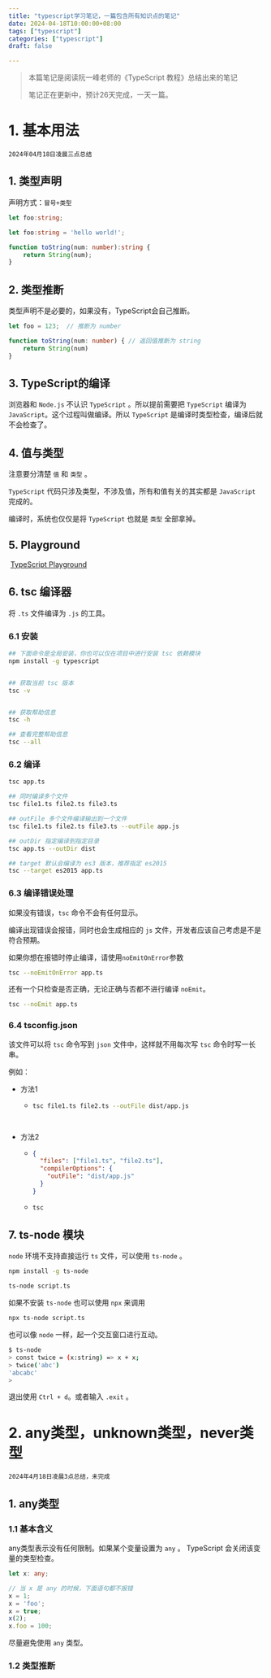```yaml
---
title: "typescript学习笔记，一篇包含所有知识点的笔记"
date: 2024-04-18T10:00:00+08:00
tags: ["typescript"]
categories: ["typescript"]
draft: false

---
```


> 本篇笔记是阅读阮一峰老师的《TypeScript 教程》总结出来的笔记
> 
> 笔记正在更新中，预计26天完成，一天一篇。

# 1. 基本用法

`2024年04月18日凌晨三点总结`

## 1. 类型声明

声明方式：`冒号+类型`

```typescript
let foo:string;

let foo:string = 'hello world!';

function toString(num: number):string {
    return String(num);
}
```

## 2. 类型推断

类型声明不是必要的，如果没有，TypeScript会自己推断。

```typescript
let foo = 123;  // 推断为 number

function toString(num: number) { // 返回值推断为 string
    return String(num)
}
```

## 3. TypeScript的编译

浏览器和 `Node.js` 不认识 `TypeScript` 。所以提前需要把 `TypeScript` 编译为 `JavaScript`。这个过程叫做编译。所以 `TypeScript` 是编译时类型检查，编译后就不会检查了。

## 4. 值与类型

注意要分清楚 `值` 和 `类型` 。

`TypeScript` 代码只涉及类型，不涉及值，所有和值有关的其实都是 `JavaScript` 完成的。

编译时，系统也仅仅是将 `TypeScript` 也就是 `类型` 全部拿掉。

## 5. Playground

 [TypeScript Playground](http://www.typescriptlang.org/play/)

## 6. tsc 编译器

将 `.ts` 文件编译为 `.js` 的工具。

### 6.1 安装

```bash
## 下面命令是全局安装，你也可以仅在项目中进行安装 tsc 依赖模块
npm install -g typescript


## 获取当前 tsc 版本
tsc -v


## 获取帮助信息
tsc -h

## 查看完整帮助信息
tsc --all

```

### 6.2 编译

```bash
tsc app.ts

## 同时编译多个文件
tsc file1.ts file2.ts file3.ts

## outFile 多个文件编译输出到一个文件
tsc file1.ts file2.ts file3.ts --outFile app.js

## outDir 指定编译到指定目录
tsc app.ts --outDir dist

## target 默认会编译为 es3 版本，推荐指定 es2015
tsc --target es2015 app.ts
```

### 6.3 编译错误处理

如果没有错误，`tsc` 命令不会有任何显示。

编译出现错误会报错，同时也会生成相应的 `js` 文件，开发者应该自己考虑是不是符合预期。

如果你想在报错时停止编译，请使用`noEmitOnError`参数

```bash
tsc --noEmitOnError app.ts
```

还有一个只检查是否正确，无论正确与否都不进行编译 `noEmit`。

```bash
tsc --noEmit app.ts
```

### 6.4 tsconfig.json

该文件可以将 `tsc` 命令写到 `json` 文件中，这样就不用每次写 `tsc` 命令时写一长串。

例如：

- 方法1
  
  - ```bash
    tsc file1.ts file2.ts --outFile dist/app.js
    
    
    
    ```

    ```
    
    ```



- 方法2 
  
  - ```json
    {
      "files": ["file1.ts", "file2.ts"],
      "compilerOptions": {
        "outFile": "dist/app.js"
      }
    }
    ```
  
  - ```bash
    tsc
    ```
    
    

## 7. ts-node 模块

`node` 环境不支持直接运行 `ts` 文件，可以使用 `ts-node` 。

```bash
npm install -g ts-node

ts-node script.ts
```

如果不安装 `ts-node` 也可以使用 `npx` 来调用

```bash
npx ts-node script.ts
```

也可以像 `node` 一样，起一个交互窗口进行互动。

```bash
$ ts-node
> const twice = (x:string) => x + x;
> twice('abc')
'abcabc'
> 
```

退出使用 `Ctrl + d`。或者输入 `.exit` 。



# 2. any类型，unknown类型，never类型

`2024年4月18日凌晨3点总结，未完成`

## 1. any类型

### 1.1 基本含义

any类型表示没有任何限制。如果某个变量设置为 `any` 。 TypeScript 会关闭该变量的类型检查。

```typescript
let x: any;

// 当 x 是 any 的时候，下面语句都不报错
x = 1;
x = 'foo';
x = true;
x(2);
x.foo = 100;
```

尽量避免使用 `any` 类型。

### 1.2 类型推断
